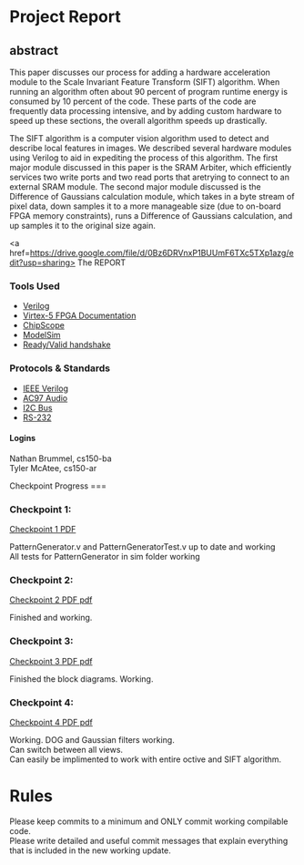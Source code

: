 <head>
  <h1>
    <b>
      Project Report
    </b>
  </h1>
</head>  

<body>
  <h2>
    abstract
  </h2>
  
  <p>
    This paper discusses our process for adding a hardware acceleration module to the Scale Invariant Feature Transform    (SIFT) algorithm. When running an algorithm often about 90 percent of program runtime energy is consumed by 10         percent of the code. These parts of the code are frequently data processing intensive, and by adding custom hardware   to speed up these sections, the overall algorithm speeds up drastically. 
  </p>
  
  <p>	
  The SIFT algorithm is a computer vision algorithm used to detect and describe local features in images. We described several hardware modules using Verilog to aid in expediting the process of this algorithm. The first major module discussed in this paper is the SRAM Arbiter, which efficiently services two write ports and two read ports that aretrying to connect to an external SRAM module. The second major module discussed is the Difference of Gaussians calculation module, which takes in a byte stream of pixel data, down samples it to a more manageable size (due to on-board FPGA memory constraints), runs a Difference of Gaussians calculation, and up samples it to the original size again.
  </p>  
  
  <a href=https://drive.google.com/file/d/0Bz6DRVnxP1BUUmF6TXc5TXp1azg/edit?usp=sharing> 
    The REPORT 
  </a>
  
  <h3>
    Tools Used
  </h3>
  
  <ul>
    <li><a href=http://www.verilog.com>Verilog</li>
    <li><a href=http://www-inst.eecs.berkeley.edu/~cs150/fa13/resources/#virtex-5-fpga-documentation>Virtex-5 FPGA Documentation</a></li>
    <li><a href="ChipScope.pdf">ChipScope</a></li>
    <li><a href="ModelSim.pdf">ModelSim</a></li>
    <li><a href="ReadyValidInterface.pdf">Ready/Valid handshake</a></li>
  </ul>
  <h3 id="protocols-standards">Protocols &amp; Standards</h3>
  <ul>
    <li><a href="http://ieeexplore.ieee.org/stamp/stamp.jsp?tp=&amp;arnumber=1620780">IEEE Verilog</a></li>
    <li><a href="ac97_r23.pdf">AC97 Audio</a></li>
    <li><a href="I2C_BUS_SPECIFICATION_3.pdf">I2C Bus</a></li>
    <li><a href="MAX3233E-MAX3235E.pdf">RS-232</a></li>
  </ul>
  <h4>
  Logins
  </h4>
  <p>
  Nathan Brummel, cs150-ba
  <br>
  Tyler McAtee, cs150-ar
  </p>
  Checkpoint Progress
  ===
  <h3>
  Checkpoint 1:
  </h3>
  <a href=http://www-inst.eecs.berkeley.edu/~cs150/fa13/project/checkpoint1.pdf> Checkpoint 1 PDF</a>
  <p>
  PatternGenerator.v and PatternGeneratorTest.v up to date and working
  <br>
  All tests for PatternGenerator in sim folder working
  </p>
  <h3>
  Checkpoint 2:
  </h3>
  <a href=http://www-inst.eecs.berkeley.edu/~cs150/fa13/project/checkpoint2.pdf> Checkpoint 2 PDF pdf</a>
  
  <p>
  Finished and working. 
  </p>
  
  <h3>
  Checkpoint 3:
  </h3>
  <a href=http://www-inst.eecs.berkeley.edu/~cs150/fa13/project/checkpoint3.pdf> Checkpoint 3 PDF pdf</a>
  <p>
  Finished the block diagrams.
  Working.
  </p>
  
  <h3>
  Checkpoint 4:
  </h3>
  <a href=http://www-inst.eecs.berkeley.edu/~cs150/fa13/project/checkpoint4-1.pdf> Checkpoint 4 PDF pdf</a>
  <p>
  Working. DOG and Gaussian filters working.  
  <br>Can switch between all views.  
  <br>Can easily be implimented to work with entire octive and SIFT algorithm. 
  </p>
  
  Rules
  ===
  <p>
  Please keep commits to a minimum and ONLY commit working compilable code. 
  <br>
  Please write detailed and useful commit messages that explain everything that is included in the new working update.
  </p>
</body>  

